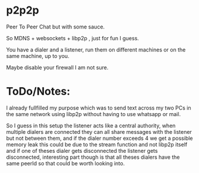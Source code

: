# p2p2p
Peer To Peer Chat but with some sauce.


So MDNS + websockets + libp2p , just for fun I guess.

You have a dialer and a listener, run them on different machines or on the same machine, up to you.

Maybe disable your firewall I am not sure.

# ToDo/Notes:

I already fullfilled my purpose which was to send text across my two PCs in the same network using libp2p without having to use whatsapp or mail.

So I guess in this setup the listener acts like a central authority, when multiple dialers are connected they can all share messages with the listener but not between them, and if the dialer number exceeds 4 we get a possible memory leak this could be due to the stream function and not libp2p itself and if one of theses dialer gets disconnected the listener gets disconnected, interesting part though is that all theses dialers have the same peerId so that could be worth looking into.
